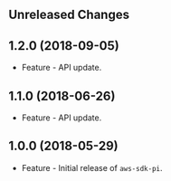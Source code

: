 Unreleased Changes
------------------

1.2.0 (2018-09-05)
------------------

* Feature - API update.

1.1.0 (2018-06-26)
------------------

* Feature - API update.

1.0.0 (2018-05-29)
------------------

* Feature - Initial release of `aws-sdk-pi`.

